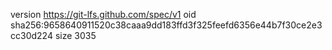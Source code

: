 version https://git-lfs.github.com/spec/v1
oid sha256:9658640911520c38caaa9dd183ffd3f325feefd6356e44b7f30ce2e3cc30d224
size 3035
